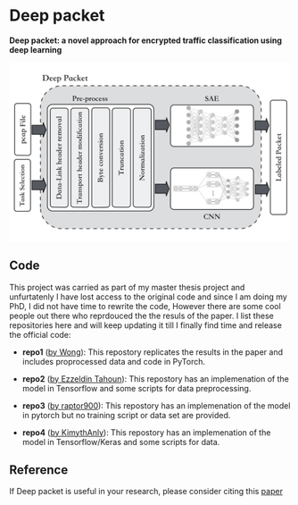 Deep packet
==========
**Deep packet: a novel approach for encrypted traffic classification using deep learning**



<img align="center" src="./sketch/deep-packet-final.png?raw=true">

Code
------
This project was carried as part of my master thesis project and unfurtatenly I have lost access to the original code and since
I am doing my PhD, I did not have time to rewrite the code, However there are some cool people out there who reprdouced  the the resuls of the paper. 
I list these repositories here and will keep updating it till I finally find time and release the official code:


 - **repo1** ([by Wong](https://github.com/munhouiani/Deep-Packet)): This repostory replicates the results in the paper and includes proprocessed data and code in PyTorch.
 - **repo2** ([by Ezzeldin Tahoun](https://github.com/PrivPkt/PrivPkt)): This repostory has an implemenation of the model in Tensorflow and some scripts for data preprocessing.

 - **repo3** ([by raptor900](https://github.com/raptor900/DeepPacket`)): This repostory has an implemenation of the model in pytorch but no training script or data set are provided.

 - **repo4** ([by KimythAnly](https://github.com/KimythAnly/deeppacket)): This repostory has an implemenation of the model in Tensorflow/Keras and some scripts for data.

Reference
-------------------------------
If Deep packet is useful in your research, please consider citing this [paper](https://link.springer.com/article/10.1007/s00500-019-04030-2)
